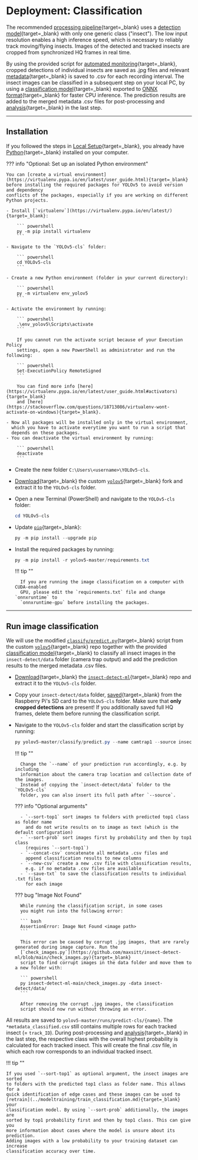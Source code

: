 # Deployment: Classification

The recommended [processing pipeline](detection.md#processing-pipeline){target=_blank}
uses a [detection model](../index.md#detection-models){target=_blank} with only
one generic class ("insect"). The low input resolution enables a high inference
speed, which is necessary to reliably track moving/flying insects. Images of the
detected and tracked insects are cropped from synchronized HQ frames in real time.

By using the provided script for
[automated monitoring](../software/programming.md#automated-monitoring-script){target=_blank},
cropped detections of individual insects are saved as .jpg files and relevant
[metadata](detection.md#metadata-csv){target=_blank} is saved to .csv for each
recording interval. The insect images can be classified in a subsequent step on
your local PC, by using a [classification model](../index.md#classification-model){target=_blank}
exported to [ONNX format](https://github.com/ultralytics/yolov5/issues/251){target=_blank}
for faster CPU inference. The prediction results are added to the merged metadata .csv
files for post-processing and [analysis](analysis.md){target=_blank} in the last step.

---

## Installation

If you followed the steps in [Local Setup](../software/localsetup.md#python){target=_blank},
you already have [Python](https://www.python.org/){target=_blank} installed on your computer.

??? info "Optional: Set up an isolated Python environment"

    You can [create a virtual environment](https://virtualenv.pypa.io/en/latest/user_guide.html){target=_blank}
    before installing the required packages for YOLOv5 to avoid version and dependency
    conflicts of the packages, especially if you are working on different Python projects.

    - Install [`virtualenv`](https://virtualenv.pypa.io/en/latest/){target=_blank}:

        ``` powershell
        py -m pip install virtualenv
        ```

    - Navigate to the `YOLOv5-cls` folder:

        ``` powershell
        cd YOLOv5-cls
        ```

    - Create a new Python environment (folder in your current directory):

        ``` powershell
        py -m virtualenv env_yolov5
        ```

    - Activate the environment by running:

        ``` powershell
        .\env_yolov5\Scripts\activate
        ```

        If you cannot run the activate script because of your Execution Policy
        settings, open a new PowerShell as administrator and run the following:

        ``` powershell
        Set-ExecutionPolicy RemoteSigned
        ```

        You can find more info [here](https://virtualenv.pypa.io/en/latest/user_guide.html#activators){target=_blank}
        and [here](https://stackoverflow.com/questions/18713086/virtualenv-wont-activate-on-windows){target=_blank}.

    - Now all packages will be installed only in the virtual environment,
      which you have to activate everytime you want to run a script that
      depends on these packages.
    - You can deactivate the virtual environment by running:

        ``` powershell
        deactivate
        ```

- Create the new folder `C:\Users\<username>\YOLOv5-cls`.
- [Download](https://github.com/maxsitt/yolov5/archive/refs/heads/master.zip){target=_blank}
  the custom [`yolov5`](https://github.com/maxsitt/yolov5){target=_blank} fork
  and extract it to the `YOLOv5-cls` folder.
- Open a new Terminal (PowerShell) and navigate to the `YOLOv5-cls` folder:

    ``` powershell
    cd YOLOv5-cls
    ```

- Update [`pip`](https://pypi.org/project/pip/){target=_blank}:

    ``` powershell
    py -m pip install --upgrade pip
    ```

- Install the required packages by running:

    ``` powershell
    py -m pip install -r yolov5-master/requirements.txt
    ```

    !!! tip ""

        If you are running the image classification on a computer with CUDA-enabled
        GPU, please edit the `requirements.txt` file and change `onnxruntime` to
        `onnxruntime-gpu` before installing the packages.

---

## Run image classification

We will use the modified
[`classify/predict.py`](https://github.com/maxsitt/yolov5/blob/master/classify/predict.py){target=_blank}
script from the custom [`yolov5`](https://github.com/maxsitt/yolov5){target=_blank} repo
together with the provided [classification model](../index.md#classification-model){target=_blank}
to classify all insect images in the `insect-detect/data` folder (camera trap output)
and add the prediction results to the merged metadata .csv files.

- [Download](https://github.com/maxsitt/insect-detect-ml/archive/refs/heads/main.zip){target=_blank}
  the [`insect-detect-ml`](https://github.com/maxsitt/insect-detect-ml){target=_blank}
  repo and extract it to the `YOLOv5-cls` folder.
- Copy your `insect-detect/data` folder,
  [saved](../software/localsetup.md#diskinternals-linuxreader){target=_blank}
  from the Raspberry Pi's SD card to the `YOLOv5-cls` folder. Make sure that
  **only cropped detections** are present! If you additionally saved full
  HQ frames, delete them before running the classification script.
- Navigate to the `YOLOv5-cls` folder and start the classification script by running:

    ``` powershell
    py yolov5-master/classify/predict.py --name camtrap1 --source insect-detect/data/**/ --weights insect-detect-ml-main/models/efficientnet-b0_imgsz128.onnx --img 128 --sort-top1 --sort-prob --concat-csv
    ```

    !!! tip ""

        Change the `--name` of your prediction run accordingly, e.g. by including
        information about the camera trap location and collection date of the images.
        Instead of copying the `insect-detect/data` folder to the `YOLOv5-cls`
        folder, you can also insert its full path after `--source`.

    ??? info "Optional arguments"

        - `--sort-top1` sort images to folders with predicted top1 class as folder name
          and do not write results on to image as text (which is the default configuration)
        - `--sort-prob` sort images first by probability and then by top1 class
          (requires `--sort-top1`)
        - `--concat-csv` concatenate all metadata .csv files and
          append classification results to new columns
        - `--new-csv` create a new .csv file with classification results,
          e.g. if no metadata .csv files are available
        - `--save-txt` to save the classification results to individual .txt files
          for each image

    ??? bug "Image Not Found"

        While running the classification script, in some cases
        you might run into the following error:

        ``` bash
        AssertionError: Image Not Found <image path>
        ```

        This error can be caused by corrupt .jpg images, that are rarely generated during image capture. Run the
        [`check_images.py`](https://github.com/maxsitt/insect-detect-ml/blob/main/check_images.py){target=_blank}
        script to find corrupt images in the data folder and move them to a new folder with:

        ``` powershell
        py insect-detect-ml-main/check_images.py -data insect-detect/data/
        ```

        After removing the corrupt .jpg images, the classification
        script should now run without throwing an error.

All results are saved to `yolov5-master/runs/predict-cls/{name}`. The
`*metadata_classified.csv` still contains multiple rows for each
tracked insect (= `track_ID`). During post-processing and [analysis](analysis.md){target=_blank}
in the last step, the respective class with the overall highest probability is
calculated for each tracked insect. This will create the final .csv file, in
which each row corresponds to an individual tracked insect.

!!! tip ""

    If you used `--sort-top1` as optional argument, the insect images are sorted
    to folders with the predicted top1 class as folder name. This allows for a
    quick identification of edge cases and these images can be used to
    [retrain](../modeltraining/train_classification.md){target=_blank} your
    classification model. By using `--sort-prob` additionally, the images are
    sorted by top1 probability first and then by top1 class. This can give you
    more information about cases where the model is unsure about its prediction.
    Adding images with a low probability to your training dataset can increase
    classification accuracy over time.
